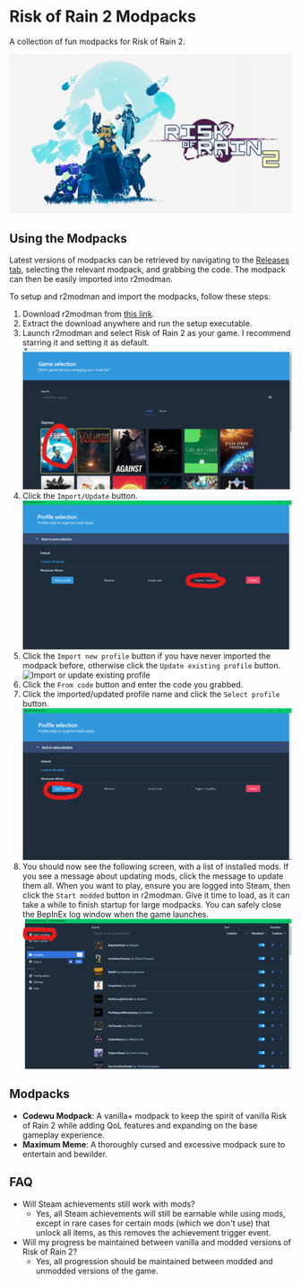 # Risk of Rain 2 Modpacks

A collection of fun modpacks for Risk of Rain 2.

![Risk of Rain 2 Banner](images/ror2_banner.jpg?raw=true "Risk of Rain 2 Banner")

## Using the Modpacks
Latest versions of modpacks can be retrieved by navigating to the [Releases tab](https://github.com/brainsmoothheadempty/ror2modpacks/tags), selecting the relevant modpack, and grabbing the code.
The  modpack can then be easily imported into r2modman.

To setup and r2modman and import the modpacks, follow these steps:

1. Download r2modman from [this link](https://thunderstore.io/package/ebkr/r2modman/).
2. Extract the download anywhere and run the setup executable.
3. Launch r2modman and select Risk of Rain 2 as your game. I recommend starring it and setting it as default.
![Select Risk of Rain 2](images/modpack_setup/step1_selectror2.png?raw=true "Select Risk of Rain 2")
4. Click the `Import/Update` button.
![Click Import/Update](images/modpack_setup/step2_import_1.png?raw=true "Click Import/Update")
5. Click the `Import new profile` button if you have never imported the modpack before, otherwise click the `Update existing profile` button.
![Import or update existing profile](images/modpack_setup/step2_import2.png?raw=true "Import or update existing profile")
6. Click the `From code` button and enter the code you grabbed.
7. Click the imported/updated profile name and click the `Select profile` button.
![Select profile](images/modpack_setup/step3_select_profile.png?raw=true "Select profile")
8. You should now see the following screen, with a list of installed mods. If you see a message about updating mods, click the message to update them all. When you want to play, ensure you are logged into Steam, then click the `Start modded` button in r2modman. Give it time to load, as it can take a while to finish startup for large modpacks. You can safely close the BepInEx log window when the game launches.
![Update then start modded](images/modpack_setup/step4_installed_start_modded.png?raw=true "Update then start modded")

## Modpacks
- **Codewu Modpack**: A vanilla+ modpack to keep the spirit of vanilla Risk of Rain 2 while adding QoL features and expanding on the base gameplay experience.
- **Maximum Meme**: A thoroughly cursed and excessive modpack sure to entertain and bewilder.

## FAQ
- Will Steam achievements still work with mods?
  - Yes, all Steam achievements will still be earnable while using mods, except in rare cases for certain mods (which we don't use) that unlock all items, as this removes the achievement trigger event.
- Will my progress be maintained between vanilla and modded versions of Risk of Rain 2?
  - Yes, all progression should be maintained between modded and unmodded versions of the game.
